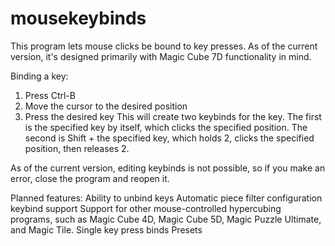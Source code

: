 # mousekeybinds
This program lets mouse clicks be bound to key presses. As of the current version, it's designed primarily with Magic Cube 7D functionality in mind.

Binding a key:
1. Press Ctrl-B
2. Move the cursor to the desired position
3. Press the desired key
This will create two keybinds for the key. The first is the specified key by itself, which clicks the specified position. The second is Shift + the specified key, which holds 2, clicks the specified position, then releases 2.

As of the current version, editing keybinds is not possible, so if you make an error, close the program and reopen it.

Planned features:
Ability to unbind keys
Automatic piece filter configuration keybind support
Support for other mouse-controlled hypercubing programs, such as Magic Cube 4D, Magic Cube 5D, Magic Puzzle Ultimate, and Magic Tile.
Single key press binds
Presets
